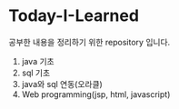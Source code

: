 # Today-I-Learned
공부한 내용을 정리하기 위한 repository 입니다.

1. java 기초
2. sql 기초
3. java와 sql 연동(오라클)
4. Web programming(jsp, html, javascript)
